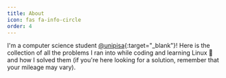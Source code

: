 ```yaml
---
title: About
icon: fas fa-info-circle
order: 4
---
```


<!-- > Add Markdown syntax content to file `_tabs/about.md`{: .filepath } and it will show up on this page.
{: .prompt-tip } -->

<!-- Kramdown syntax is accepted -->
I'm a computer science student [@unipisa](https://di.unipi.it/){:target="_blank"}!
Here is the collection of all the problems I ran into while coding and learning Linux 🐧 and how I solved them (if you're here looking for a solution, remember that your mileage may vary).
